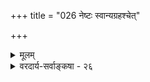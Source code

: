 +++
title = "026 नेष्टः स्वान्यग्रहश्चेत्"

+++
<details><summary>मूलम्</summary>

नेष्टः स्वान्यग्रहश्चेत् क्वचिदपि न हि धीर्धर्मिणी वः कृतान्ते बुद्ध्यात्मा वासनाऽतो न च किमपि तयाऽपेक्षणीयं बहिष्ठम् ।  
धीसन्ताने त्वनादौ भवति च निखिला वासनैकः क्षणस्तन्निश्शेषध्वंसिनी सा युगपदखिलमप्युद्वमेत् कल्पनौघम् ॥ २६ ॥
</details>

<details><summary>वरदार्य-सर्वाङ्कषा - २६</summary>

ननु विषय एव नास्तीति न वयं ब्रूमः, किन्तु ज्ञानातिरिक्तो विषयो बाह्यो नास्तीत्येव ब्रूमः । अतोऽसत्ख्यातिः कथमित्यत्राह - नेष्ट इत्यादि । **स्वान्यग्रहः** = स्वलक्षणविज्ञानातिरिक्तवस्तुविषयकज्ञानम् इष्टो न **चेत्** = यदि न संमतः, तर्हि वः **कृतान्ते** = स्वलक्षणविज्ञानातिरिक्तानङ्गीकर्तॄणां मते **धीः** = ज्ञानम् **क्वचिदपि** = कस्मिन्नपि विषये धर्मिणी - विषयवती न हि भवेत् । अतो बाह्यार्थस्य कस्याप्यनङ्गीकारे असत्ख्यातिरनिवार्या । ननूक्तमेव किल स एव विषय इतीति चेत्, एकस्यैव विषयत्वं विषयित्वं च कथम्? वासनावशादिति चेत्, तत्राह - **वासना** = बाह्यवस्तुकल्पिका वासनापि बुद्ध्यात्मा - विज्ञानाभिन्नैव, अतिरिक्तस्यानङ्गीकारात् । अतः **तया** = स्वलक्षणधिया **अपेक्षणीयम्** = स्वभिन्नवस्तुदर्शने **अपेक्षणीयम्** = कारणतयापेक्षितम् **बहिष्ठम्** = बाह्यं स्वव्यतिरिक्तम् **किमपि** = किञ्चिदपि न **च** = नैवास्ति । अतो बाह्यवस्तुकल्पनापि न संभवति ॥ 

ननु स्वभिन्नं वस्त्वेव नास्तीति न स्वभिन्नक्षणिकविज्ञानपरंपराणामनन्तानां सत्त्वादिति चेत्, ता अपि परंपराः स्वतन्त्राः परस्परं नोपकुर्युरेव । यद्युपकुर्युः तर्हि, अनादौ तु धीसन्ताने वर्तमाना निखिला च 

252. 

561 

[ सौत्रान्तिकमतविमर्शः ] 

स्वाकारोऽर्थैः स्वबुद्धौ निहित इति च नाऽऽधारहानाद्ययोगात् 

स्वच्छे छाया परस्मिन् न च भवति; न च स्यादसौ रूपशून्ये । 



वासना एकः क्षणः **भवति** = भवेत् । अनादित्वकथनं वासनानामानन्त्यप्रदर्शनार्थम् । सर्वेऽपि **क्षणाः** = पदार्थाः क्षणिकाः, तेषु तारतम्यादिकमपि नास्ति, निर्धर्मकत्वात् तत्प्रयुक्तं तारतम्यमपि नास्ति । पूर्वक्षणः उत्तरक्षणं प्रति कारणमुच्यते । एवं सर्वेषामप्युत्तरक्षणानां सर्वेऽपि क्षणाः पूर्ववर्तिनः । ततश्च सर्वान् प्रति सर्वस्यापि पूर्वत्वाविशेषेण कारणत्वानपायात्, सर्वेऽपि क्षणाःक्षणिकविज्ञानपरंपरा अविशेषादेकीभवेयुः । ततश्च वासना अप्यनादिकालप्रवृत्ताः तत्तत्परंपरायामेव संक्रमेरन्, नान्यपरंपरायामिति व्यवस्था च दुर्वचा । ततः किमित्यत्र - तदित्यादि । **तत्** = तस्मात् **सा** = वासना **निश्शेषध्वंसिनी** = यदा निरवशेषं **नश्यन्ती** = निरन्वयविनाशिनी भवति, तदा **अखिलमपि** = समस्तमपि **कल्पनौघम्** = स्वकार्यकल्पनासमुदायम् **युगपत्** = एकस्मिन्नेव क्षणे, **उद्धमेत्** = बहिः प्रकाशयेत् । सर्वा अपि वासनाः स्वाः स्वाः कल्पनाः युगपदेव कुर्युः, सन्तानैक्यव्यवस्थाया दुर्वचत्वात्, कल्पनाव्यवस्थापि दुर्वचा भवेदेव । कल्पनास्तु अनन्ता विचित्राश्च । कल्पका वासना अपि क्षणिकाः । युगपत्सर्ववासनानां नाशात् सर्वा अपि क्षणिकविज्ञानपरंपरा युगपत् मुच्येयुरिति जगदेव निष्क्रियं स्यात् । सन्तानैक्यव्यवस्थाया असंभवात् । उच्छेदो नाम **निरन्वयविनाशः** = संपूर्णनाशः । अतश्च युगपत्सर्वकल्पनाप्रादुर्भावात्, न स्यादिति पूर्वमेव (जड. 29) प्रतिपादितम् । स एव न्यायो वासनाविषयेऽपि समान इति प्रदर्शनाय श्लोकः ॥ २६ ॥
</details>
